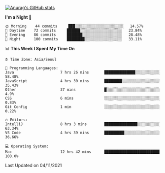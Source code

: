 
<!--
**BHyeonKim/BHyeonKim** is a ✨ _special_ ✨ repository because its `README.md` (this file) appears on your GitHub profile.

Here are some ideas to get you started:

- 🔭 I’m currently working on ...
- 🌱 I’m currently learning ...
- 👯 I’m looking to collaborate on ...
- 🤔 I’m looking for help with ...
- 💬 Ask me about ...
- 📫 How to reach me: ...
- 😄 Pronouns: ...
- ⚡ Fun fact: ...
-->
[![Anurag's GitHub stats](https://github-readme-stats.vercel.app/api?username=BHyeonKim&show_icons=true&theme=dark)
](https://github.com/anuraghazra/github-readme-stats)
<!--START_SECTION:waka-->
**I'm a Night 🦉** 

```text
🌞 Morning    44 commits     ███░░░░░░░░░░░░░░░░░░░░░░   14.57% 
🌆 Daytime    72 commits     ██████░░░░░░░░░░░░░░░░░░░   23.84% 
🌃 Evening    86 commits     ███████░░░░░░░░░░░░░░░░░░   28.48% 
🌙 Night      100 commits    ████████░░░░░░░░░░░░░░░░░   33.11%

```


📊 **This Week I Spent My Time On** 

```text
⌚︎ Time Zone: Asia/Seoul

💬 Programming Languages: 
Java                     7 hrs 26 mins       ██████████████░░░░░░░░░░░   58.48% 
JavaScript               4 hrs 30 mins       ████████░░░░░░░░░░░░░░░░░   35.43% 
Other                    37 mins             █░░░░░░░░░░░░░░░░░░░░░░░░   4.9% 
CSS                      6 mins              ░░░░░░░░░░░░░░░░░░░░░░░░░   0.83% 
Git Config               1 min               ░░░░░░░░░░░░░░░░░░░░░░░░░   0.22%

🔥 Editors: 
IntelliJ                 8 hrs 3 mins        ███████████████░░░░░░░░░░   63.34% 
VS Code                  4 hrs 39 mins       █████████░░░░░░░░░░░░░░░░   36.66%

💻 Operating System: 
Mac                      12 hrs 42 mins      █████████████████████████   100.0%

```


 Last Updated on 04/11/2021
<!--END_SECTION:waka-->

